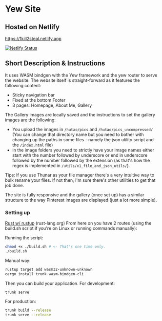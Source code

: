# Yew Site

## Hosted on Netlify

<https://1kill2steal.netlify.app>

[![Netlify Status](https://api.netlify.com/api/v1/badges/a7cccd56-43ac-49f4-abd7-38c56ba83f18/deploy-status)](https://app.netlify.com/sites/1kill2steal/deploys)

## Short Description & Instructions

It uses WASM bindgen with the Yew framework and the yew router to serve the
website. The website itself is straight-forward as it features the following
content:

- Sticky navigation bar
- Fixed at the bottom Footer
- 3 pages: Homepage, About Me, Gallery

The Gallery images are locally saved and the instructions to set the gallery images are the following:

- You upload the images in `/hutao/pics` and `/hutao/pics_uncompressed/` (You can change that directory name but you need to bother with changing up the paths in some files - namely the json utility script and the `/index.html` file)
- In the image folders you need to strictly have your image names either start with the number followed by underscore or end in underscore followed by the number followed by the extension (as that's how the regex is implemented in `/utils/x1_file_and_json_utils/`).

Tips: If you use Thunar as your file manager there's a very intuitive way to
bulk rename your files. If not then, I'm sure there's other utilities to get
that job done.

The site is fully responsive and the gallery (once set up) has a similar
structure to the way Pinterest images are displayed (just a lot more simple).

### Setting up

[Rust w/ rustup](https://www.rust-lang.org/tools/install) (rust-lang.org)
From here on you have 2 routes (using the build.sh script if you're on Linux or
running commands manually):

Running the script:

```sh
chmod +x ./build.sh # <- That's one time only.
./build.sh
```

Manual way:

```bash
rustup target add wasm32-unknown-unknown
cargo install trunk wasm-bindgen-cli
```

Then you can build your application.
For development:

```bash
trunk serve
```

For production:

```bash
trunk build --release
trunk serve --release
```

